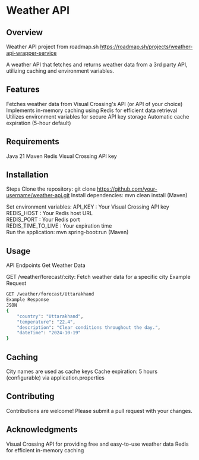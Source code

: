Weather API
================
Overview
------------
Weather API project from roadmap.sh https://roadmap.sh/projects/weather-api-wrapper-service

A weather API that fetches and returns weather data from a 3rd party API, utilizing caching and environment variables.

Features
------------
Fetches weather data from Visual Crossing's API (or API of your choice)
Implements in-memory caching using Redis for efficient data retrieval
Utilizes environment variables for secure API key storage
Automatic cache expiration (5-hour default)

Requirements
---------------
Java 21
Maven
Redis
Visual Crossing API key

Installation
---------------
Steps
Clone the repository: git clone https://github.com/your-username/weather-api.git
Install dependencies: mvn clean install (Maven) 

Set environment variables:
API_KEY : Your Visual Crossing API key <br>
REDIS_HOST : Your Redis host URL <br>
REDIS_PORT : Your Redis port <br>
REDIS_TIME_TO_LIVE : Your expiration time <br>
Run the application: mvn spring-boot:run (Maven) <br>

Usage
---------
API Endpoints
Get Weather Data

GET /weather/forecast/:city: Fetch weather data for a specific city
Example Request
```bash
GET /weather/forecast/Uttarakhand
Example Response
JSON
{
    "country": "Uttarakhand",
    "temperature": "22.4",
    "description": "Clear conditions throughout the day.",
    "dateTime": "2024-10-19"
}
```

Caching
----------
City names are used as cache keys
Cache expiration: 5 hours (configurable) via application.properties

Contributing
---------------
Contributions are welcome! Please submit a pull request with your changes.

Acknowledgments
----------------
Visual Crossing API for providing free and easy-to-use weather data
Redis for efficient in-memory caching
